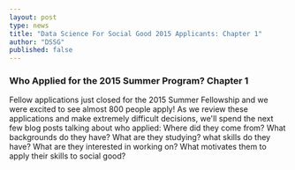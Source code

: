 ```yaml
---
layout: post
type: news
title: "Data Science For Social Good 2015 Applicants: Chapter 1"
author: "DSSG"
published: false
---
```


<h3>Who Applied for the 2015 Summer Program? Chapter 1</h3>


<p />

Fellow applications just closed for the 2015 Summer Fellowship and we were excited to see almost 800 people apply! As we review these applications and make extremely difficult decisions, we'll spend the next few blog posts talking about who applied: Where did they come from? What backgrounds do they have? What are they studying? what skills do they have? What are they interested in working on? What motivates them to apply their skills to social good? 


